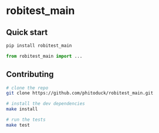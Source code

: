 # robitest_main

## Quick start

```bash
pip install robitest_main
```

```python
from robitest_main import ...
```

## Contributing

```bash
# clone the repo
git clone https://github.com/phitoduck/robitest_main.git

# install the dev dependencies
make install

# run the tests
make test
```

